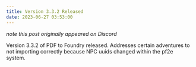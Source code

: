 ```yaml
---
title: Version 3.3.2 Released
date: 2023-06-27 03:53:00
---
```


*note this post originally appeared on Discord*

Version 3.3.2 of PDF to Foundry released. Addresses certain adventures to not importing correctly because NPC uuids changed within the pf2e system.
